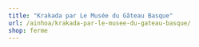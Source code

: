 ```yaml
---
title: "Krakada par Le Musée du Gâteau Basque"
url: /ainhoa/krakada-par-le-musee-du-gateau-basque/
shop: ferme
---
```

